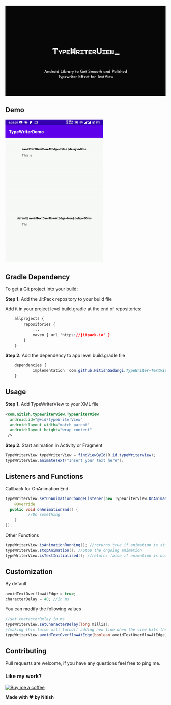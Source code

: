 ![Header](https://github.com/NitishGadangi/TypeWriter-TextView/blob/master/header.jpg?raw=true)

## Demo

<img height='450' style='border:0px;height:450px;' src='https://github.com/NitishGadangi/TypeWriter-TextView/blob/master/demo.gif?raw=true' border='0' alt='Demo' />


## Gradle Dependency

To get a Git project into your build:

**Step 1.**  Add the JitPack repository to your build file

Add it in your project level build.gradle at the end of repositories:

```css
	allprojects {
		repositories {
			...
			maven { url 'https://jitpack.io' }
		}
	}
```

**Step 2.**  Add the dependency to app level build.gradle file

```css
	dependencies {
	        implementation 'com.github.NitishGadangi:TypeWriter-TextView:v1.3'
	}
```

## Usage
**Step 1.** Add TypeWriterView to your XML file
``` XML
<com.nitish.typewriterview.TypeWriterView  
  android:id="@+id/typeWriterView"  
  android:layout_width="match_parent"  
  android:layout_height="wrap_content"  
 />
```
**Step 2.** Start animation in Activity or Fragment
```JAVA
TypeWriterView typeWriterView = findViewById(R.id.typeWriterView);
typeWriterView.animateText("Insert your text here");

```

## Listeners and Functions
Callback for OnAnimation End
```JAVA
typeWriterView.setOnAnimationChangeListener(new TypeWriterView.OnAnimationChangeListener() {  
    @Override  
  public void onAnimationEnd() {  
          //Do something
    }  
});
```
Other Functions
```JAVA
typeWriterView.isAnimationRunning(); //returns true if animation is still running
typeWriterView.stopAnimation(); //Stop the ongoing animation
typeWriterView.isTextInitialised(); //returns false if animation is not started
```

## Customization
By default
```JAVA
avoidTextOverflowAtEdge = true;
characterDelay = 40; //in ms
```
You can modify the following values
```JAVA
//set characterDelay in ms
typeWriterView.setCharacterDelay(long millis);
//making this false will turnoff adding new line when the view hits the end of the view
typeWriterView.avoidTextOverflowAtEdge(boolean avoidTextOverflowAtEdge);
```
## Contributing
Pull requests are welcome, if you have any questions feel free to ping me.
### Like my work?
[![Buy me a coffee](https://bmc-cdn.nyc3.digitaloceanspaces.com/BMC-button-images/custom_images/orange_img.png)](https://nitishgadangi.github.io/?buy_me_coffee)

**Made with  ❤️  by Nitish**

